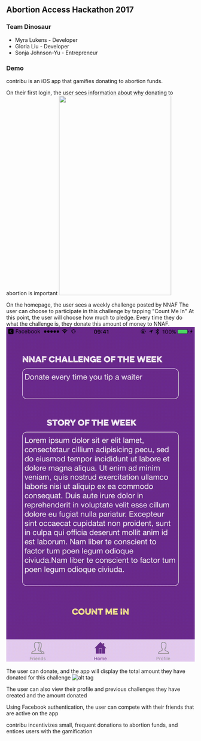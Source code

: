 ## Abortion Access Hackathon 2017
### Team Dinosaur

* Myra Lukens - Developer
* Gloria Liu - Developer
* Sonja Johnson-Yu - Entrepreneur

### Demo
contribu is an iOS app that gamifies donating to abortion funds.

On their first login, the user sees information about why donating to abortion is important
<img src="images/intro_screens.gif" width="300px" height="534px" />

On the homepage, the user sees a weekly challenge posted by NNAF
The user can choose to participate in this challenge by tapping "Count Me In"
At this point, the user will choose how much to pledge. Every time they do what the challenge is, they donate this amount of money to NNAF.
![alt tag](images/start_challenge.gif)

The user can donate, and the app will display the total amount they have donated for this challenge
![alt tag](images/donate.gif)

The user can also view their profile and previous challenges they have created and the amount donated

Using Facebook authentication, the user can compete with their friends that are active on the app

contribu incentivizes small, frequent donations to abortion funds, and entices users with the gamification
